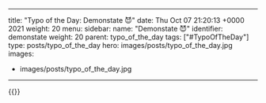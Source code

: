 
---
title: "Typo of the Day: Demonstate 😈"
date: Thu Oct 07 21:20:13 +0000 2021
weight: 20
menu:
  sidebar:
    name: "Demonstate 😈"
    identifier: demonstate
    weight: 20
    parent: typo_of_the_day
tags: ["#TypoOfTheDay"]
type: posts/typo_of_the_day
hero: images/posts/typo_of_the_day.jpg
images:
- images/posts/typo_of_the_day.jpg
---


{{<x user="mariatta" id="1446223863122051075">}}

